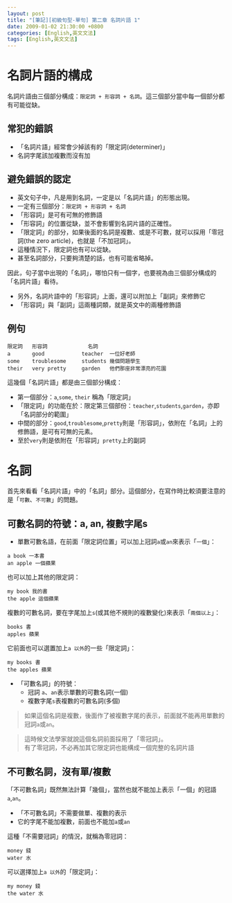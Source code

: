 ```yaml
---
layout: post
title: "[筆記][初級句型-單句] 第二章 名詞片語 1"
date: 2009-01-02 21:30:00 +0800
categories: [English,英文文法]
tags: [English,英文文法]
---
```


# 名詞片語的構成
名詞片語由三個部分構成：`限定詞 + 形容詞 + 名詞`。這三個部分當中每一個部分都有可能從缺。

## 常犯的錯誤
- 「名詞片語」經常會少掉該有的「限定詞(determiner)」
- 名詞字尾該加複數而沒有加

## 避免錯誤的認定
- 英文句子中，凡是用到名詞，一定是以「名詞片語」的形態出現。
- 一定有三個部分：`限定詞 + 形容詞 + 名詞`
- 「形容詞」是可有可無的修飾語
- 「形容詞」的位置從缺，並不會影響到名詞片語的正確性。
- 「限定詞」的部分，如果後面的名詞是複數、或是不可數，就可以採用「零冠詞(the zero article)，也就是「不加冠詞」。
- 這種情況下，限定詞也有可以從缺。
- 甚至名詞部分，只要夠清楚的話，也有可能省略掉。

因此，句子當中出現的「名詞」，哪怕只有一個字，也要視為由三個部分構成的「名詞片語」看待。

- 另外，名詞片語中的「形容詞」上面，還可以附加上「副詞」來修飾它
- 「形容詞」與「副詞」這兩種詞類，就是英文中的兩種修飾語

## 例句

```
限定詞   形容詞             名詞
a       good            teacher  一位好老師
some    troublesome     students 幾個問題學生
their   very pretty     garden   他們那座非常漂亮的花園
```

這幾個「名詞片語」都是由三個部分構成：
- 第一個部分：`a`,`some`, `their` 稱為「限定詞」
- 「限定詞」的功能在於：限定第三個部份：`teacher`,`students`,`garden`，亦即「名詞部分的範圍」
- 中間的部分：`good`,`troublesome`,`pretty`則是「形容詞」，依附在「名詞」上的修飾語，是可有可無的元素。
- 至於`very`則是依附在「形容詞」`pretty`上的副詞

# 名詞

首先來看看「名詞片語」中的「名詞」部分。這個部分，在寫作時比較須要注意的是「`可數`、`不可數`」的問題。  


## 可數名詞的符號：a, an, 複數字尾s

- 單數可數名語，在前面「限定詞位置」可以加上冠詞`a`或`an`來表示「`一個`」：

```
a book 一本書
an apple 一個蘋果
```
也可以加上其他的限定詞：

```
my book 我的書
the apple 這個蘋果
```

複數的可數名詞，要在字尾加上`s`(或其他不規則的複數變化)來表示「`兩個以上`」：

```
books 書
apples 蘋果
```

它前面也可以選置加上`a 以外`的一些「限定詞」：

```
my books 書
the apples 蘋果
```


- 「可數名詞」的符號：
    - 冠詞 `a`、`an`表示單數的可數名詞(一個)
    - 複數字尾`s`表複數的可數名詞(多個)

> 如果這個名詞是複數，後面作了被複數字尾的表示，前面就不能再用單數的冠詞`a`或`an`。    

> 這時候文法學家就說這個名詞前面採用了「零冠詞」。      
> 有了零冠詞，不必再加其它限定詞也能構成一個完整的名詞片語

## 不可數名詞，沒有單/複數

「不可數名詞」既然無法計算「幾個」，當然也就不能加上表示「一個」的冠語`a`,`an`。

- 「不可數名詞」不需要做單、複數的表示
- 它的字尾不能加複數，前面也不能加`a`或`an`

這種「不需要冠詞」的情況，就稱為零冠詞：

```
money 錢
water 水
```

可以選擇加上`a 以外`的「限定詞」：

```
my money 錢
the water 水
```


